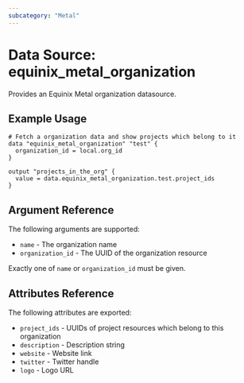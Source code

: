 ```yaml
---
subcategory: "Metal"
---
```


# Data Source: equinix_metal_organization

Provides an Equinix Metal organization datasource.

## Example Usage

```hcl
# Fetch a organization data and show projects which belong to it
data "equinix_metal_organization" "test" {
  organization_id = local.org_id
}

output "projects_in_the_org" {
  value = data.equinix_metal_organization.test.project_ids
}
```

## Argument Reference

The following arguments are supported:

* `name` - The organization name
* `organization_id` - The UUID of the organization resource

Exactly one of `name` or `organization_id` must be given.

## Attributes Reference

The following attributes are exported:

* `project_ids` - UUIDs of project resources which belong to this organization
* `description` - Description string
* `website` - Website link
* `twitter` - Twitter handle
* `logo` - Logo URL
